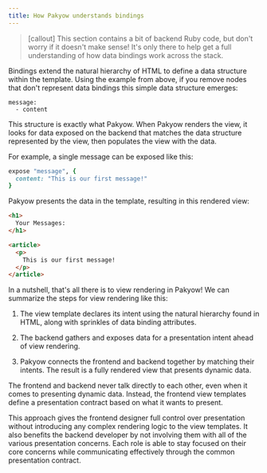 ```yaml
---
title: How Pakyow understands bindings
---
```


> [callout] This section contains a bit of backend Ruby code, but don't worry if it doesn't make sense! It's only there to help get a full understanding of how data bindings work across the stack.

Bindings extend the natural hierarchy of HTML to define a data structure within the template. Using the example from above, if you remove nodes that don't represent data bindings this simple data structure emerges:

```
message:
  - content
```

This structure is exactly what Pakyow. When Pakyow renders the view, it looks for data exposed on the backend that matches the data structure represented by the view, then populates the view with the data.

For example, a single message can be exposed like this:

```ruby
expose "message", {
  content: "This is our first message!"
}
```

Pakyow presents the data in the template, resulting in this rendered view:

```html
<h1>
  Your Messages:
</h1>

<article>
  <p>
    This is our first message!
  </p>
</article>
```

In a nutshell, that's all there is to view rendering in Pakyow! We can summarize the steps for view rendering like this:

1. The view template declares its intent using the natural hierarchy found in HTML, along with sprinkles of data binding attributes.

2. The backend gathers and exposes data for a presentation intent ahead of view rendering.

3. Pakyow connects the frontend and backend together by matching their intents. The result is a fully rendered view that presents dynamic data.

The frontend and backend never talk directly to each other, even when it comes to presenting dynamic data. Instead, the frontend view templates define a presentation contract based on what it wants to present.

This approach gives the frontend designer full control over presentation without introducing any complex rendering logic to the view templates. It also benefits the backend developer by not involving them with all of the various presentation concerns. Each role is able to stay focused on their core concerns while communicating effectively through the common presentation contract.
